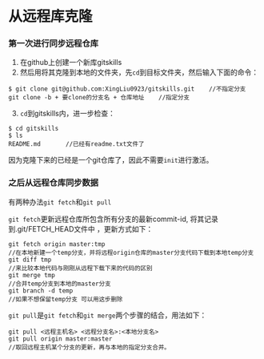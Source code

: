 # 从远程库克隆

### 第一次进行同步远程仓库

1. 在github上创建一个新库gitskills
2. 然后用将其克隆到本地的文件夹，先`cd`到目标文件夹，然后输入下面的命令：

```shell
$ git clone git@github.com:XingLiu0923/gitskills.git	//不指定分支
git clone -b + 要clone的分支名 + 仓库地址	//指定分支
```

3. `cd`到gitskills内，进一步检查：

```
$ cd gitskills
$ ls
README.md		//已经有readme.txt文件了
```

因为克隆下来的已经是一个git仓库了，因此不需要`init`进行激活。

### 之后从远程仓库同步数据

有两种办法`git fetch`和`git pull`

`git fetch`更新远程仓库所包含所有分支的最新commit-id, 将其记录到.git/FETCH_HEAD文件中 ，更新方式如下：

```shell
git fetch origin master:tmp 
//在本地新建一个temp分支，并将远程origin仓库的master分支代码下载到本地temp分支
git diff tmp 
//来比较本地代码与刚刚从远程下载下来的代码的区别
git merge tmp
//合并temp分支到本地的master分支
git branch -d temp
//如果不想保留temp分支 可以用这步删除
```

`git pull`是`git fetch`和`git merge`两个步骤的结合，用法如下：

```shell
git pull <远程主机名> <远程分支名>:<本地分支名>
git pull origin master:master
//取回远程主机某个分支的更新，再与本地的指定分支合并。
```

